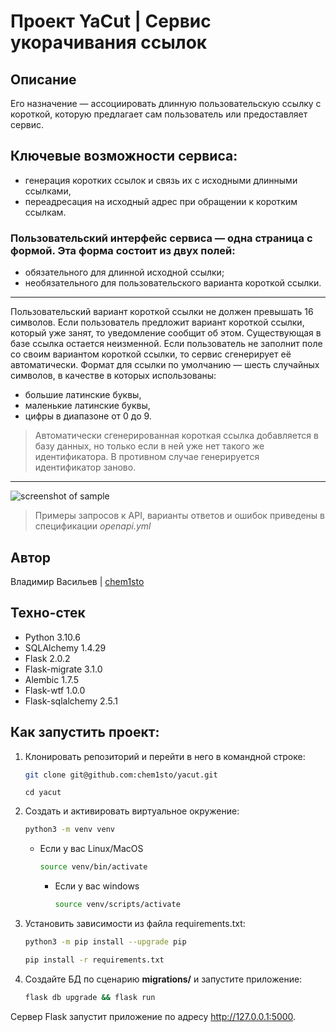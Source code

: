 # **Проект YaCut | Сервис укорачивания ссылок**
## **Описание**
Его назначение — ассоциировать длинную пользовательскую ссылку с короткой, которую предлагает сам пользователь или предоставляет сервис.

## Ключевые возможности сервиса:
- генерация коротких ссылок и связь их с исходными длинными ссылками,
- переадресация на исходный адрес при обращении к коротким ссылкам.

### Пользовательский интерфейс сервиса — одна страница с формой. Эта форма состоит из двух полей:
- обязательного для длинной исходной ссылки;
- необязательного для пользовательского варианта короткой ссылки.

***
Пользовательский вариант короткой ссылки не должен превышать 16 символов.
Если пользователь предложит вариант короткой ссылки, который уже занят, то уведомление сообщит об этом. Существующая в базе ссылка остается неизменной.
Если пользователь не заполнит поле со своим вариантом короткой ссылки, то сервис сгенерирует её автоматически. Формат для ссылки по умолчанию — шесть случайных символов, в качестве в которых использованы:
- большие латинские буквы,
- маленькие латинские буквы,
- цифры в диапазоне от 0 до 9.
> Автоматически сгенерированная короткая ссылка добавляется в базу данных, но только если в ней уже нет такого же идентификатора. В противном случае генерируется идентификатор заново.
--- 
![screenshot of sample](https://pictures.s3.yandex.net/resources/S01_131_1649172105.png)

> Примеры запросов к API, варианты ответов и ошибок приведены в спецификации *openapi.yml*

## **Автор**
Владимир Васильев | [chem1sto](https://github.com/chem1sto)

## **Техно-стек**
- Python 3.10.6
- SQLAlchemy 1.4.29
- Flask 2.0.2
- Flask-migrate 3.1.0
- Alembic 1.7.5
- Flask-wtf 1.0.0
- Flask-sqlalchemy 2.5.1


## **Как запустить проект:**
1. Клонировать репозиторий и перейти в него в командной строке:
    ```bash
    git clone git@github.com:chem1sto/yacut.git
    ```
    ```
    cd yacut
    ```
2. Создать и активировать виртуальное окружение:
    ```bash
    python3 -m venv venv
    ```
   * Если у вас Linux/MacOS
       ```bash
       source venv/bin/activate
       ```

     * Если у вас windows
         ```bash
         source venv/scripts/activate
         ```
3. Установить зависимости из файла requirements.txt:
    ```bash
    python3 -m pip install --upgrade pip
    ```
    ```bash
    pip install -r requirements.txt
    ```
4. Создайте БД по сценарию **migrations/** и запустите приложение:
    ```bash
    flask db upgrade && flask run
    ```

Сервер Flask запустит приложение по адресу http://127.0.0.1:5000.
